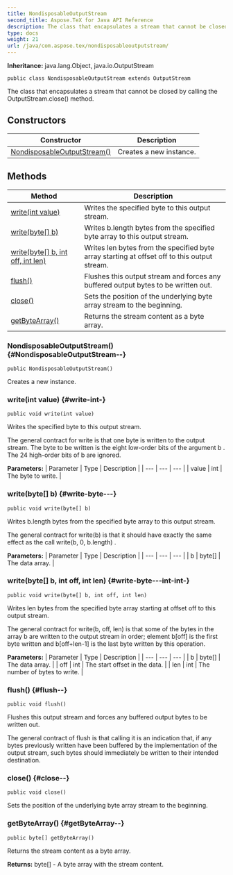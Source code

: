 ```yaml
---
title: NondisposableOutputStream
second_title: Aspose.TeX for Java API Reference
description: The class that encapsulates a stream that cannot be closed by calling the OutputStream.close method.
type: docs
weight: 21
url: /java/com.aspose.tex/nondisposableoutputstream/
---
```

**Inheritance:**
java.lang.Object, java.io.OutputStream
```
public class NondisposableOutputStream extends OutputStream
```

The class that encapsulates a stream that cannot be closed by calling the  OutputStream.close()  method.
## Constructors

| Constructor | Description |
| --- | --- |
| [NondisposableOutputStream()](#NondisposableOutputStream--) | Creates a new instance. |
## Methods

| Method | Description |
| --- | --- |
| [write(int value)](#write-int-) | Writes the specified byte to this output stream. |
| [write(byte[] b)](#write-byte---) | Writes  b.length  bytes from the specified byte array to this output stream. |
| [write(byte[] b, int off, int len)](#write-byte---int-int-) | Writes  len  bytes from the specified byte array starting at offset  off  to this output stream. |
| [flush()](#flush--) | Flushes this output stream and forces any buffered output bytes to be written out. |
| [close()](#close--) | Sets the position of the underlying byte array stream to the beginning. |
| [getByteArray()](#getByteArray--) | Returns the stream content as a byte array. |
### NondisposableOutputStream() {#NondisposableOutputStream--}
```
public NondisposableOutputStream()
```


Creates a new instance.

### write(int value) {#write-int-}
```
public void write(int value)
```


Writes the specified byte to this output stream.

The general contract for  write  is that one byte is written to the output stream. The byte to be written is the eight low-order bits of the argument  b . The  24  high-order bits of  b  are ignored.

**Parameters:**
| Parameter | Type | Description |
| --- | --- | --- |
| value | int | The byte to write. |

### write(byte[] b) {#write-byte---}
```
public void write(byte[] b)
```


Writes  b.length  bytes from the specified byte array to this output stream.

The general contract for  write(b)  is that it should have exactly the same effect as the call  write(b, 0, b.length) .

**Parameters:**
| Parameter | Type | Description |
| --- | --- | --- |
| b | byte[] | The data array. |

### write(byte[] b, int off, int len) {#write-byte---int-int-}
```
public void write(byte[] b, int off, int len)
```


Writes  len  bytes from the specified byte array starting at offset  off  to this output stream.

The general contract for  write(b, off, len)  is that some of the bytes in the array  b  are written to the output stream in order; element  b[off]  is the first byte written and  b[off+len-1]  is the last byte written by this operation.

**Parameters:**
| Parameter | Type | Description |
| --- | --- | --- |
| b | byte[] | The data array. |
| off | int | The start offset in the data. |
| len | int | The number of bytes to write. |

### flush() {#flush--}
```
public void flush()
```


Flushes this output stream and forces any buffered output bytes to be written out.

The general contract of  flush  is that calling it is an indication that, if any bytes previously written have been buffered by the implementation of the output stream, such bytes should immediately be written to their intended destination.

### close() {#close--}
```
public void close()
```


Sets the position of the underlying byte array stream to the beginning.

### getByteArray() {#getByteArray--}
```
public byte[] getByteArray()
```


Returns the stream content as a byte array.

**Returns:**
byte[] - A byte array with the stream content.
